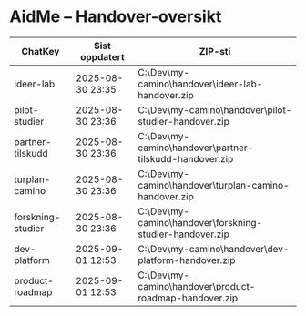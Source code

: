 # AidMe – Handover-oversikt
| ChatKey       | Sist oppdatert       | ZIP-sti |
|---------------|----------------------|---------|
| ideer-lab | 2025-08-30 23:35 | C:\Dev\my-camino\handover\ideer-lab-handover.zip |
| pilot-studier | 2025-08-30 23:36 | C:\Dev\my-camino\handover\pilot-studier-handover.zip |
| partner-tilskudd | 2025-08-30 23:36 | C:\Dev\my-camino\handover\partner-tilskudd-handover.zip |
| turplan-camino | 2025-08-30 23:36 | C:\Dev\my-camino\handover\turplan-camino-handover.zip |
| forskning-studier | 2025-08-30 23:36 | C:\Dev\my-camino\handover\forskning-studier-handover.zip |
| dev-platform | 2025-09-01 12:53 | C:\Dev\my-camino\handover\dev-platform-handover.zip |
| product-roadmap | 2025-09-01 12:53 | C:\Dev\my-camino\handover\product-roadmap-handover.zip |
